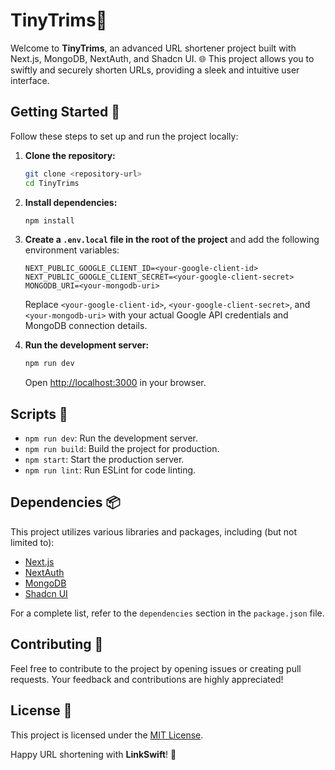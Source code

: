# TinyTrims🚀

Welcome to **TinyTrims**, an advanced URL shortener project built with Next.js, MongoDB, NextAuth, and Shadcn UI. 🌐 This project allows you to swiftly and securely shorten URLs, providing a sleek and intuitive user interface.

## Getting Started 🚀

Follow these steps to set up and run the project locally:

1. **Clone the repository:**

    ```bash
    git clone <repository-url>
    cd TinyTrims
    ```

2. **Install dependencies:**

    ```bash
    npm install
    ```

3. **Create a `.env.local` file in the root of the project** and add the following environment variables:

    ```env
    NEXT_PUBLIC_GOOGLE_CLIENT_ID=<your-google-client-id>
    NEXT_PUBLIC_GOOGLE_CLIENT_SECRET=<your-google-client-secret>
    MONGODB_URI=<your-mongodb-uri>
    ```

    Replace `<your-google-client-id>`, `<your-google-client-secret>`, and `<your-mongodb-uri>` with your actual Google API credentials and MongoDB connection details.

4. **Run the development server:**

    ```bash
    npm run dev
    ```

    Open [http://localhost:3000](http://localhost:3000) in your browser.

## Scripts 📜

- `npm run dev`: Run the development server.
- `npm run build`: Build the project for production.
- `npm start`: Start the production server.
- `npm run lint`: Run ESLint for code linting.

## Dependencies 📦

This project utilizes various libraries and packages, including (but not limited to):

- [Next.js](https://nextjs.org/)
- [NextAuth](https://next-auth.js.org/)
- [MongoDB](https://www.mongodb.com/)
- [Shadcn UI](https://shadcn-ui.com/)

For a complete list, refer to the `dependencies` section in the `package.json` file.

## Contributing 🤝

Feel free to contribute to the project by opening issues or creating pull requests. Your feedback and contributions are highly appreciated!

## License 📄

This project is licensed under the [MIT License](LICENSE).

Happy URL shortening with **LinkSwift**! 🚀
